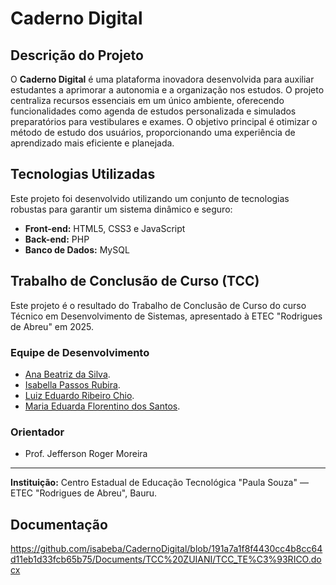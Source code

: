 # Caderno Digital

##  Descrição do Projeto
O **Caderno Digital** é uma plataforma inovadora desenvolvida para auxiliar estudantes a aprimorar a autonomia e a organização nos estudos. 
O projeto centraliza recursos essenciais em um único ambiente, oferecendo funcionalidades como agenda de estudos personalizada e simulados preparatórios para vestibulares e exames.
O objetivo principal é otimizar o método de estudo dos usuários, proporcionando uma experiência de aprendizado mais eficiente e planejada.

##  Tecnologias Utilizadas
Este projeto foi desenvolvido utilizando um conjunto de tecnologias robustas para garantir um sistema dinâmico e seguro:
*   **Front-end:** HTML5, CSS3 e JavaScript
*   **Back-end:** PHP
*   **Banco de Dados:** MySQL

##  Trabalho de Conclusão de Curso (TCC)
Este projeto é o resultado do Trabalho de Conclusão de Curso do curso Técnico em Desenvolvimento de Sistemas, apresentado à ETEC "Rodrigues de Abreu" em 2025.

### **Equipe de Desenvolvimento**
- [Ana Beatriz da Silva](https://github.com/canelo3).
- [Isabella Passos Rubira](https://github.com/isabeba).
- [Luiz Eduardo Ribeiro Chio](https://github.com/LuizEduardoooo).
- [Maria Eduarda Florentino dos Santos](https://github.com/MariaEduarda016).

### **Orientador**
*   Prof. Jefferson Roger Moreira

---
**Instituição:** Centro Estadual de Educação Tecnológica "Paula Souza" — ETEC "Rodrigues de Abreu", Bauru.

##  Documentação

https://github.com/isabeba/CadernoDigital/blob/191a7a1f8f4430cc4b8cc64d11eb1d33fcb65b75/Documents/TCC%20ZUIANI/TCC_TE%C3%93RICO.docx


